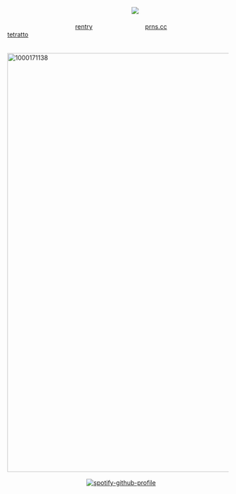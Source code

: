 
ㅤㅤㅤㅤㅤㅤㅤㅤㅤㅤㅤㅤㅤㅤㅤㅤㅤㅤㅤㅤㅤㅤ![](https://komarev.com/ghpvc/?username=lustangel&label=Soldiers&color=000000)


ㅤㅤㅤㅤㅤㅤㅤㅤㅤㅤㅤㅤ[rentry](https://rentry.co/dolph) ㅤㅤㅤㅤㅤㅤㅤㅤㅤ[prns.cc](https://pronouns.cc/@dolph) ㅤㅤㅤㅤㅤㅤㅤㅤㅤ[tetratto](https://tetratto.com/@xan)

ㅤㅤㅤㅤㅤ<img width="735" height="955" alt="1000171138" src="https://github.com/user-attachments/assets/371505d8-04be-401e-9a17-b3976f291c13" />

ㅤㅤㅤㅤㅤㅤㅤㅤㅤㅤㅤㅤㅤㅤ[![spotify-github-profile](https://spotify-github-profile.kittinanx.com/api/view?uid=31zbblnlr2w65oeixrz3ikwwf7xq&cover_image=true&theme=novatorem&show_offline=true&background_color=121212&interchange=true&bar_color=454545&bar_color_cover=false)](https://github.com/kittinan/spotify-github-profile)
